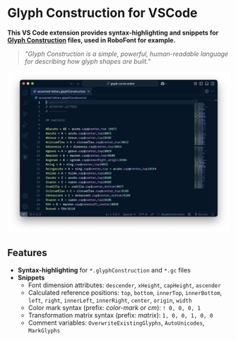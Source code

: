 # Glyph Construction for VSCode

**This VS Code extension provides syntax-highlighting and snippets for [Glyph Construction](https://github.com/typemytype/GlyphConstruction#readme) files, used in RoboFont for example.**

> _"Glyph Construction is a simple, powerful, human-readable language for describing how glyph shapes are built."_

![screenshot](https://raw.githubusercontent.com/adbac/GlyphConstruction-Language-Extension/refs/heads/main/images/screenshot.png)

## Features

- **Syntax-highlighting** for `*.glyphConstruction` and `*.gc` files
- **Snippets**
    - Font dimension attributes: `descender`, `xHeight`, `capHeight`, `ascender`
    - Calculated reference positions: `top`, `bottom`, `innerTop`, `innerBottom`, `left`, `right`, `innerLeft`, `innerRight`, `center`, `origin`, `width`
    - Color mark syntax (prefix: _color-mark_ or _cm_): `! 0, 0, 0, 1`
    - Transformation matrix syntax (prefix: _matrix_): `1, 0, 0, 1, 0, 0`
    - Comment variables: `OverwriteExistingGlyphs`, `AutoUnicodes`, `MarkGlyphs`
